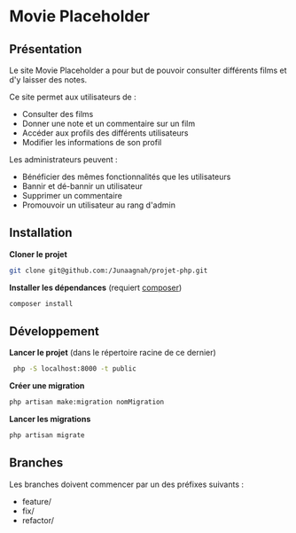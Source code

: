 # Movie Placeholder

## Présentation

Le site Movie Placeholder a pour but de pouvoir consulter différents films et d'y laisser des notes.

Ce site permet aux utilisateurs de :
- Consulter des films
- Donner une note et un commentaire sur un film
- Accéder aux profils des différents utilisateurs
- Modifier les informations de son profil

Les administrateurs peuvent :
- Bénéficier des mêmes fonctionnalités que les utilisateurs
- Bannir et dé-bannir un utilisateur
- Supprimer un commentaire
- Promouvoir un utilisateur au rang d'admin

## Installation

**Cloner le projet**
```bash
git clone git@github.com:/Junaagnah/projet-php.git
```

**Installer les dépendances** (requiert [composer](https://getcomposer.org/download/))
```bash
composer install
```

## Développement

**Lancer le projet** (dans le répertoire racine de ce dernier)
```bash
 php -S localhost:8000 -t public
```

**Créer une migration**
```bash
php artisan make:migration nomMigration
```

**Lancer les migrations**
```bash
php artisan migrate
```

## Branches

Les branches doivent commencer par un des préfixes suivants :
* feature/
* fix/
* refactor/

